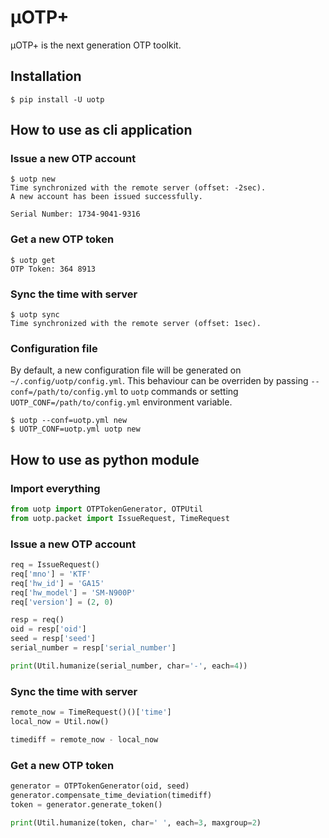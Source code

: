 # μOTP+
μOTP+ is the next generation OTP toolkit.

## Installation
```shell
$ pip install -U uotp
```

## How to use as cli application
### Issue a new OTP account
```
$ uotp new
Time synchronized with the remote server (offset: -2sec).
A new account has been issued successfully.

Serial Number: 1734-9041-9316
```

### Get a new OTP token
```
$ uotp get
OTP Token: 364 8913
```

### Sync the time with server
```
$ uotp sync
Time synchronized with the remote server (offset: 1sec).
```

### Configuration file
By default, a new configuration file will be generated on `~/.config/uotp/config.yml`.
This behaviour can be overriden by passing `--conf=/path/to/config.yml` to `uotp` commands or setting `UOTP_CONF=/path/to/config.yml` environment variable.
```
$ uotp --conf=uotp.yml new
$ UOTP_CONF=uotp.yml uotp new
```

## How to use as python module
### Import everything
```python
from uotp import OTPTokenGenerator, OTPUtil
from uotp.packet import IssueRequest, TimeRequest
```

### Issue a new OTP account
```python
req = IssueRequest()
req['mno'] = 'KTF'
req['hw_id'] = 'GA15'
req['hw_model'] = 'SM-N900P'
req['version'] = (2, 0)

resp = req()
oid = resp['oid']
seed = resp['seed']
serial_number = resp['serial_number']

print(Util.humanize(serial_number, char='-', each=4))
```

### Sync the time with server
```python
remote_now = TimeRequest()()['time']
local_now = Util.now()

timediff = remote_now - local_now
```


### Get a new OTP token
```python
generator = OTPTokenGenerator(oid, seed)
generator.compensate_time_deviation(timediff)
token = generator.generate_token()

print(Util.humanize(token, char=' ', each=3, maxgroup=2)
```
